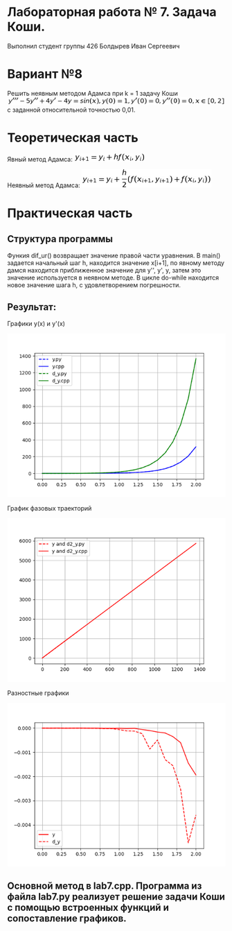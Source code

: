 # Лабораторная работа № 7. Задача Коши.
Выполнил студент группы 426
Болдырев Иван Сергеевич

# Вариант №8
Решить неявным методом Адамса при k = 1 задачу Коши
![](tusk.png)
с заданной относительной точностью 0,01.

# Теоретическая часть
Явный метод Адамса:
![](adams_bash.png)

Неявный метод Адамса:
![](adams_multon.png)

# Практическая часть
## Структура программы
Функия dif_ur() возвращает значение правой части уравнения.
В main() задается начальный шаг h, находится значение x[i+1], по явному методу дамся находится приближенное значение для y'', y', y, затем это значение используется в неявном методе. В цикле do-while находится новое значение шага h, с удовлетворением погрешности.
## Результат:
Графики y(x) и y'(x)

![](g1.png)

График фазовых траекторий

![](g2.png)

Разностные графики

![](g3.png)

## Основной метод в lab7.cpp. Программа из файла lab7.py реализует решение задачи Коши с помощью встроенных функций и сопоставление графиков.
